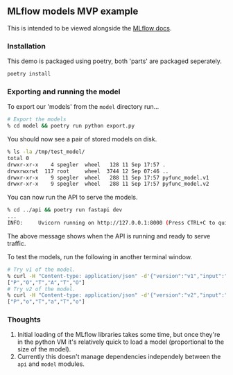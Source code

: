 ## MLflow models MVP example

This is intended to be viewed alongside the [MLflow docs](https://mlflow.org/docs/latest/models.html#mlflow-models).

### Installation

This demo is packaged using poetry, both 'parts' are packaged seperately.

```python
poetry install
```

### Exporting and running the model

To export our 'models' from the `model` directory run...

```bash
# Export the models
% cd model && poetry run python export.py
```

You should now see a pair of stored models on disk.

```bash
% ls -la /tmp/test_model/
total 0
drwxr-xr-x    4 spegler  wheel   128 11 Sep 17:57 .
drwxrwxrwt  117 root     wheel  3744 12 Sep 07:46 ..
drwxr-xr-x    9 spegler  wheel   288 11 Sep 17:57 pyfunc_model.v1
drwxr-xr-x    9 spegler  wheel   288 11 Sep 17:57 pyfunc_model.v2
```

You can now run the API to serve the models.

```bash
% cd ../api && poetry run fastapi dev
...
INFO:     Uvicorn running on http://127.0.0.1:8000 (Press CTRL+C to quit)
```

The above message shows when the API is running and ready to serve traffic.

To test the models, run the following in another terminal window.

```bash
# Try v1 of the model.
% curl -H "Content-type: application/json" -d'{"version":"v1","input":"potato"}' http://127.0.0.1:8000/model
["P","O","T","A","T","O"]
# Try v2 of the model.
% curl -H "Content-type: application/json" -d'{"version":"v2","input":"potato"}' http://127.0.0.1:8000/model
["P","o","T","a","T","o"]
```

### Thoughts

1. Initial loading of the MLflow libraries takes some time, but once they're
	in the python VM it's relatively quick to load a model (proportional to
	the size of the model).
2. Currently this doesn't manage dependencies independely between the `api` and
	`model` modules.